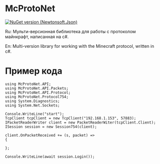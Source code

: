 # McProtoNet

[![NuGet version (Newtonsoft.Json)](https://img.shields.io/nuget/v/Newtonsoft.Json.svg?style=flat-square)](https://www.nuget.org/packages/Newtonsoft.Json/)

Ru: Мульти-версионная библиотека для работы с протоколом майнкрафт, написанная на c#.

En: Multi-version library for working with the Minecraft protocol, written in c#.
# Пример кода
```
using McProtoNet.API;
using McProtoNet.API.Packets;
using McProtoNet.API.Protocol;
using McProtoNet.Protocol754;
using System.Diagnostics;
using System.Net.Sockets;

Console.WriteLine("start");
TcpClient tcpClient = new TcpClient("192.168.1.153", 57883);
IPacketReaderWriter client = new PacketReaderWiter(tcpClient.Client);
ISession session = new Session754(client);

client.OnPacketReceived += (s, packet) =>
{
	
};

Console.WriteLine(await session.Login());

```
